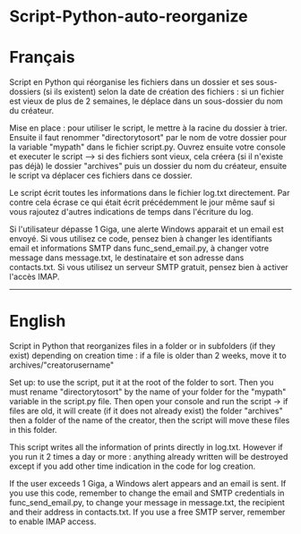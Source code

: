 ﻿# Script-Python-auto-reorganize

Français
=======

Script en Python qui réorganise les fichiers dans un dossier et ses sous-dossiers (si ils existent) selon la date de création des fichiers : si un fichier est vieux de plus de 2 semaines, le déplace dans un sous-dossier du nom du créateur.

Mise en place : pour utiliser le script, le mettre à la racine du dossier à trier. Ensuite il faut renommer "directorytosort" par le nom de votre dossier pour la variable "mypath" dans le fichier script.py.
Ouvrez ensuite votre console et executer le script --> si des fichiers sont vieux, cela créera (si il n'existe pas déjà) le dossier "archives" puis un dossier du nom du créateur, ensuite le script va déplacer ces fichiers dans ce dossier.

Le script écrit toutes les informations dans le fichier log.txt directement. Par contre cela écrase ce qui était écrit précédemment le jour même sauf si vous rajoutez d'autres indications de temps dans l'écriture du log.

Si l'utilisateur dépasse 1 Giga, une alerte Windows apparait et un email est envoyé. Si vous utilisez ce code, pensez bien à changer les identifiants email et informations SMTP dans func_send_email.py, à changer votre message dans message.txt, le destinataire et son adresse dans contacts.txt.
Si vous utilisez un serveur SMTP gratuit, pensez bien à activer l'accès IMAP.

-------------------------------------------------------------------------------------------------------------------------------------------

English
=======

Script in Python that reorganizes files in a folder or in subfolders (if they exist) depending on creation time : if a file is older than 2 weeks, move it to archives/"creatorusername"


 Set up: to use the script, put it at the root of the folder to sort. Then you must rename "directorytosort" by the name of your folder for the "mypath" variable in the script.py file.
Then open your console and run the script -> if files are old, it will create (if it does not already exist) the folder "archives" then a folder of the name of the creator, then the script will move these files in this folder.


This script writes all the information of prints directly in log.txt. However if you run it 2 times a day or more : anything already written will be destroyed except if you add other time indication in the code for log creation.

If the user exceeds 1 Giga, a Windows alert appears and an email is sent. If you use this code, remember to change the email and SMTP credentials in func_send_email.py, to change your message in message.txt, the recipient and their address in contacts.txt.
If you use a free SMTP server, remember to enable IMAP access.